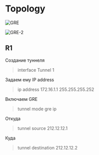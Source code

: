 # Topology
![GRE](https://user-images.githubusercontent.com/62337797/132096064-2b3b5096-2d15-4f74-813f-70397952f63b.png)

![GRE-2](https://user-images.githubusercontent.com/62337797/132096279-d527b97e-3e45-4dc0-b138-3f834cdc5021.png)

## R1 
Создание туннеля
> interface Tunnel 1 

Задаем ему IP address
> ip address 172.16.1.1 255.255.255.252 

Включаем GRE
> tunnel mode gre ip

Откуда
> tunnel source 212.12.12.1

Куда
> tunnel destination 212.12.12.2

